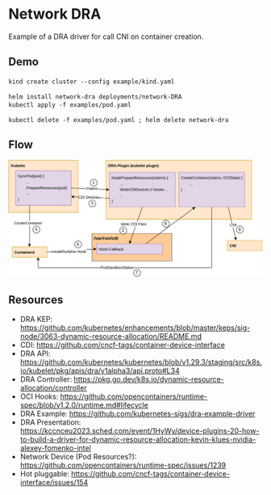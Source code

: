 # Network DRA

Example of a DRA driver for call CNI on container creation.

## Demo

```
kind create cluster --config example/kind.yaml
```

```
helm install network-dra deployments/network-DRA
kubectl apply -f examples/pod.yaml
```

```
kubectl delete -f examples/pod.yaml ; helm delete network-dra
```

## Flow

![Flow](docs/resources/Diagrams-Call-Flow.png)

## Resources

- DRA KEP: https://github.com/kubernetes/enhancements/blob/master/keps/sig-node/3063-dynamic-resource-allocation/README.md
- CDI: https://github.com/cncf-tags/container-device-interface
- DRA API: https://github.com/kubernetes/kubernetes/blob/v1.29.3/staging/src/k8s.io/kubelet/pkg/apis/dra/v1alpha3/api.proto#L34
- DRA Controller: https://pkg.go.dev/k8s.io/dynamic-resource-allocation/controller
- OCI Hooks: https://github.com/opencontainers/runtime-spec/blob/v1.2.0/runtime.md#lifecycle
- DRA Example: https://github.com/kubernetes-sigs/dra-example-driver
- DRA Presentation: https://kccnceu2023.sched.com/event/1HyWy/device-plugins-20-how-to-build-a-driver-for-dynamic-resource-allocation-kevin-klues-nvidia-alexey-fomenko-intel
- Network Device (Pod Resources?): https://github.com/opencontainers/runtime-spec/issues/1239
- Hot pluggable: https://github.com/cncf-tags/container-device-interface/issues/154
